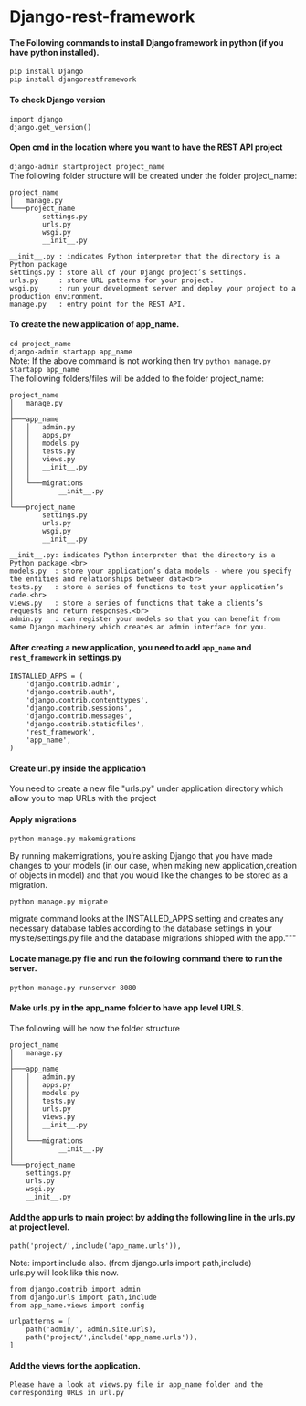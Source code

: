 # Django-rest-framework
#### The Following commands to install Django framework in python (if you have python installed).
   `pip install Django`<br>
   `pip install djangorestframework`

#### To check Django version
   `import django` <br>
   `django.get_version()`

#### Open cmd in the location where you want to have the REST API project
   `django-admin startproject project_name`<br>
    The following folder structure will be created under the folder project_name:
    
    project_name
    │   manage.py
    └───project_name
            settings.py
            urls.py
            wsgi.py
            __init__.py
    
    __init__.py : indicates Python interpreter that the directory is a Python package
    settings.py : store all of your Django project’s settings.
    urls.py     : store URL patterns for your project. 
    wsgi.py     : run your development server and deploy your project to a production environment.
    manage.py   : entry point for the REST API.
    

#### To create the new application of app_name.
   `cd project_name`<br>
   `django-admin startapp app_name`<br>
   Note: If the above command is not working then try `python manage.py startapp app_name` <br>
   The following folders/files will be added to the folder project_name:
    
    project_name
    │   manage.py
    │
    ├───app_name
    │   │   admin.py
    │   │   apps.py
    │   │   models.py
    │   │   tests.py
    │   │   views.py
    │   │   __init__.py
    │   │
    │   └───migrations
    │           __init__.py
    │
    └───project_name
            settings.py
            urls.py
            wsgi.py
            __init__.py
	    
	__init__.py: indicates Python interpreter that the directory is a Python package.<br>
	models.py  : store your application’s data models - where you specify the entities and relationships between data<br>
	tests.py   : store a series of functions to test your application’s code.<br>
	views.py   : store a series of functions that take a clients’s requests and return responses.<br>
	admin.py   : can register your models so that you can benefit from some Django machinery which creates an admin interface for you.

#### After creating a new application, you need to add `app_name` and `rest_framework` in settings.py
```
INSTALLED_APPS = (
    'django.contrib.admin',
    'django.contrib.auth',
    'django.contrib.contenttypes',
    'django.contrib.sessions',
    'django.contrib.messages',
    'django.contrib.staticfiles',
    'rest_framework',
    'app_name',
)
```

#### Create url.py inside the application
You need to create a new file "urls.py" under application directory which allow you to map URLs with the project

#### Apply migrations
    python manage.py makemigrations
	
 By running makemigrations, you’re asking Django that you have made changes to your models (in our case, when making new   application,creation of objects in model) and that you would like the changes to be stored as a migration.

    python manage.py migrate

 migrate command looks at the INSTALLED_APPS setting and creates any necessary database tables according to the database settings in your mysite/settings.py file and the database migrations shipped with the app."""

#### Locate manage.py file and run the following command there to run the server.
    python manage.py runserver 8080

#### Make urls.py in the app_name folder to have app level URLS.
The following will be now the folder structure

	project_name
	│   manage.py
	│
	├───app_name
	│   │   admin.py
	│   │   apps.py
	│   │   models.py
	│   │   tests.py
	│   │ 	urls.py
	│   │   views.py
	│   │   __init__.py
	│   │
	│   └───migrations
	│           __init__.py
	│
	└───project_name
		settings.py
		urls.py
		wsgi.py
		__init__.py
		
#### Add the app urls to main project by adding the following line in the urls.py at project level.

	path('project/',include('app_name.urls')),

Note: import include also. (from django.urls import path,include)<br>
urls.py will look like this now.

	from django.contrib import admin
	from django.urls import path,include
	from app_name.views import config

	urlpatterns = [
	    path('admin/', admin.site.urls),
	    path('project/',include('app_name.urls')),
	]
	
#### Add the views for the application.
    Please have a look at views.py file in app_name folder and the corresponding URLs in url.py	
